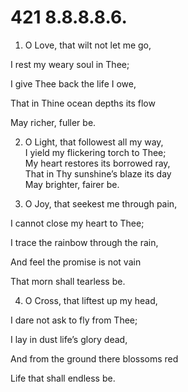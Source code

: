 # 421 8.8.8.8.6.

1.  O Love, that wilt not let me go,

I rest my weary soul in Thee;

I give Thee back the life I owe,

That in Thine ocean depths its flow

May richer, fuller be.

2.  O Light, that followest all my way,\
I yield my flickering torch to Thee;\
My heart restores its borrowed ray,\
That in Thy sunshine’s blaze its day\
May brighter, fairer be.

3.  O Joy, that seekest me through pain,

I cannot close my heart to Thee;

I trace the rainbow through the rain,

And feel the promise is not vain

That morn shall tearless be.

4.  O Cross, that liftest up my head,

I dare not ask to fly from Thee;

I lay in dust life’s glory dead,

And from the ground there blossoms red

Life that shall endless be.

